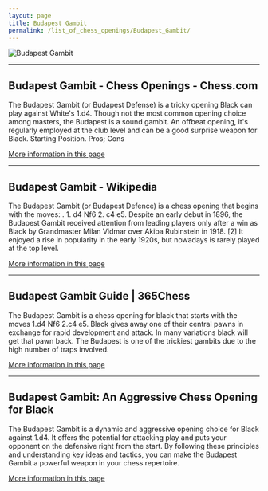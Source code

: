 ```yaml
---
layout: page
title: Budapest Gambit
permalink: /list_of_chess_openings/Budapest_Gambit/
---
```


![Budapest Gambit](https://www.thechesswebsite.com/wp-content/uploads/2012/07/budapest_big.jpg)

---

## Budapest Gambit - Chess Openings - Chess.com

The Budapest Gambit (or Budapest Defense) is a tricky opening Black can play against White's 1.d4. Though not the most common opening choice among masters, the Budapest is a sound gambit. An offbeat opening, it's regularly employed at the club level and can be a good surprise weapon for Black. Starting Position. Pros; Cons

[More information in this page](https://www.chess.com/openings/Budapest-Gambit)

---

## Budapest Gambit - Wikipedia

The Budapest Gambit (or Budapest Defence) is a chess opening that begins with the moves: . 1. d4 Nf6 2. c4 e5. Despite an early debut in 1896, the Budapest Gambit received attention from leading players only after a win as Black by Grandmaster Milan Vidmar over Akiba Rubinstein in 1918. [2] It enjoyed a rise in popularity in the early 1920s, but nowadays is rarely played at the top level.

[More information in this page](https://en.wikipedia.org/wiki/Budapest_Gambit)

---

## Budapest Gambit Guide | 365Chess

The Budapest Gambit is a chess opening for black that starts with the moves 1.d4 Nf6 2.c4 e5. Black gives away one of their central pawns in exchange for rapid development and attack. In many variations black will get that pawn back. The Budapest is one of the trickiest gambits due to the high number of traps involved.

[More information in this page](https://www.365chess.com/chess-openings/Budapest-Gambit)

---

## Budapest Gambit: An Aggressive Chess Opening for Black

The Budapest Gambit is a dynamic and aggressive opening choice for Black against 1.d4. It offers the potential for attacking play and puts your opponent on the defensive right from the start. By following these principles and understanding key ideas and tactics, you can make the Budapest Gambit a powerful weapon in your chess repertoire.

[More information in this page](https://chess-teacher.com/budapest-gambit/)

